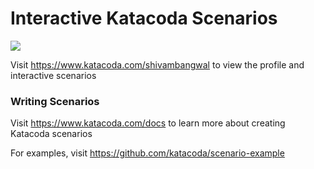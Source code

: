 # Interactive Katacoda Scenarios

[![](http://shields.katacoda.com/katacoda/shivambangwal/count.svg)](https://www.katacoda.com/shivambangwal "Get your profile on Katacoda.com")

Visit https://www.katacoda.com/shivambangwal to view the profile and interactive scenarios

### Writing Scenarios
Visit https://www.katacoda.com/docs to learn more about creating Katacoda scenarios

For examples, visit https://github.com/katacoda/scenario-example
